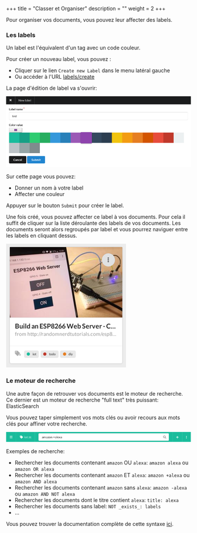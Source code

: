 +++
title = "Classer et Organiser"
description = ""
weight = 2
+++

Pour organiser vos documents, vous pouvez leur affecter des labels.

### Les labels

Un label est l'équivalent d'un tag avec un code couleur.

Pour créer un nouveau label, vous pouvez :

- Cliquer sur le lien `Create new Label` dans le menu latéral gauche
- Ou accéder à l'URL [labels/create](https://app.nunux.org/keeper/lables/create)

La page d'édition de label va s'ouvrir:

![](create-label.png)

Sur cette page vous pouvez:

- Donner un nom à votre label
- Affecter une couleur

Appuyer sur le bouton `Submit` pour créer le label.

Une fois créé, vous pouvez affecter ce label à vos documents.
Pour cela il suffit de cliquer sur la liste déroulante des labels de vos
documents.
Les documents seront alors regroupés par label et vous pourrez naviguer entre
les labels en cliquant dessus.

![](doc-with-tags.png)

### Le moteur de recherche

Une autre façon de retrouver vos documents est le moteur de recherche.
Ce dernier est un moteur de recherche "full text" très puissant: ElasticSearch

Vous pouvez taper simplement vos mots clés ou avoir recours aux mots clés pour
affiner votre recherche.

![](searchbar.png)

Exemples de recherche:

- Rechercher les documents contenant `amazon` OU `alexa`:
  `amazon alexa` ou `amazon OR alexa`
- Rechercher les documents contenant `amazon` ET `alexa`:
  `amazon +alexa` ou `amazon AND alexa`
- Rechercher les documents contenant `amazon` sans `alexa`:
  `amazon -alexa` ou `amazon AND NOT alexa`
- Rechercher les documents dont le titre contient `alexa`:
  `title: alexa`
- Rechercher les documents sans label:
  `NOT _exists_: labels`
- ...

Vous pouvez trouver la documentation complète de cette syntaxe [ici][query-dsl].


[query-dsl]: https://www.elastic.co/guide/en/elasticsearch/reference/current/query-dsl-query-string-query.html
